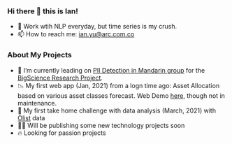### Hi there 👋 this is Ian!

- 🔡 Work wtih NLP everyday, but time series is my crush. 
- 📫 How to reach me: [ian.yu@arc.com.co](mailto:ian.yu@arc.com.co)

### About My Projects
- 🔭 I’m currently leading on [PII Detection in Mandarin group](https://github.com/Aggregate-Intellect/bigscience_aisc_pii_detection) for the [BigScience Research Project](https://bigscience.huggingface.co/).
- 📉 My first web app (Jan, 2021) from a logn time ago: Asset Allocation based on various asset classes forecast. Web Demo [here](https://stormy-dawn-49490.herokuapp.com/), though not in maintenance.
- 🧾 My first take home challenge with data analysis (March, 2021) with [Olist](https://github.com/ianyu93/olist) data
- 🧑‍💻 Will be publishing some new technology projects soon
- 🔥 Looking for passion projects
<!--
**ianyu93/ianyu93** is a ✨ _special_ ✨ repository because its `README.md` (this file) appears on your GitHub profile.

Here are some ideas to get you started:

- 🔭 I’m currently working on ...
- 🌱 I’m currently learning ...
- 👯 I’m looking to collaborate on ...
- 🤔 I’m looking for help with ...
- 💬 Ask me about ...
- 📫 How to reach me: ...
- 😄 Pronouns: ...
- ⚡ Fun fact: ...
-->
